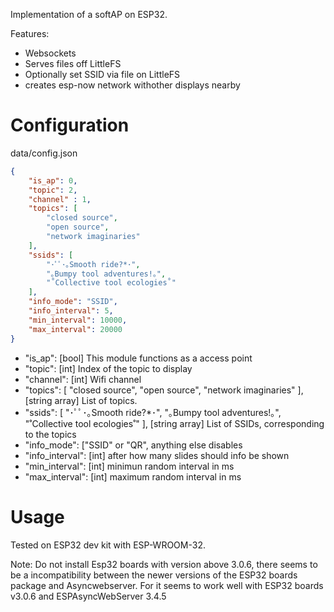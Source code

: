 Implementation of a softAP on ESP32. 

Features:
- Websockets
- Serves files off LittleFS
- Optionally set SSID via file on LittleFS
- creates esp-now network withother displays nearby 

Configuration
=============
data/config.json
```.json
{
    "is_ap": 0,
    "topic": 2,
    "channel" : 1,
    "topics": [
        "closed source",
        "open source",
        "network imaginaries"
    ],
    "ssids": [
        "･ﾟﾟ･｡Smooth ride?*･",
        "｡Bumpy tool adventures!｡",
        "˚Collective tool ecologies˚"
    ],
    "info_mode": "SSID",
    "info_interval": 5,
    "min_interval": 10000,
    "max_interval": 20000
}
```
- "is_ap": [bool] This module functions as a access point
- "topic": [int] Index of the topic to display
- "channel": [int] Wifi channel
- "topics": [
        "closed source",
        "open source",
        "network imaginaries"
    ], [string array] List of topics.
- "ssids": [
        "･ﾟﾟ･｡Smooth ride?*･",
        "｡Bumpy tool adventures!｡",
        "˚Collective tool ecologies˚"
    ], [string array] List of SSIDs, corresponding to the topics
- "info_mode": ["SSID" or "QR", anything else disables
- "info_interval": [int] after how many slides should info be shown
- "min_interval": [int] minimun random interval in ms
- "max_interval": [int] maximum random interval in ms


Usage
=====
Tested on ESP32 dev kit with ESP-WROOM-32. 


Note: Do not install Esp32 boards with version above 3.0.6, 
there seems to be a incompatibility between the newer versions 
of the ESP32 boards package and Asyncwebserver.
For it seems to work well with ESP32 boards v3.0.6 and ESPAsyncWebServer 3.4.5

